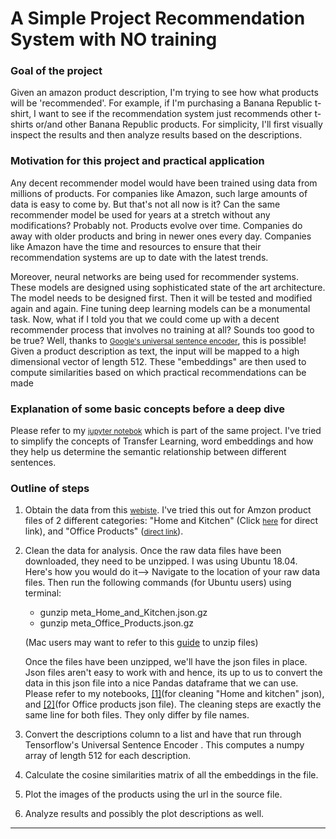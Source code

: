 A Simple Project Recommendation System with NO training
=======================================================

### Goal of the project ###

Given an amazon product description, I'm trying to see how what products will be 'recommended'. For example, if I'm purchasing a Banana Republic t-shirt, I want to see if the recommendation system just recommends other t-shirts or/and other Banana Republic products. For simplicity, I'll first visually inspect the results and then analyze results based on the descriptions. 

### Motivation for this project and practical application ###

Any decent recommender model would have been trained using data from millions of products. For companies like Amazon, such large amounts of data is easy to come by. But that's not all now is it? Can the same recommender model be used for years at a stretch without any modifications? Probably not. Products evolve over time. Companies do away with older products and bring in newer ones every day. Companies like Amazon have the time and resources to ensure that their recommendation systems are up to date with the latest trends.

Moreover, neural networks are being used for recommender systems. These models are designed using sophisticated state of the art architecture. The model needs to be designed first. Then it will be tested and modified again and again. Fine tuning deep learning models can be a monumental task. Now, what if I told you that we could come up with a decent recommender process that involves no training at all? Sounds too good to be true? Well, thanks to <small><a target="_blank" href="https://tfhub.dev/google/universal-sentence-encoder-large/3">Google's universal sentence encoder</a></small>, this is possible! Given a product description as text, the input will be mapped to a high dimensional vector of length 512. These "embeddings" are then used to compute similarities based on which practical recommendations can be made

### Explanation of some basic concepts before a deep dive ###

Please refer to my <small><a target="_blank" href="https://github.com/adjakka/Springboard_Capstone_Projects/blob/master/Capstone_2/notebooks/Concepts_explained.ipynb">jupyter notebok</a></small> which is part of the same project. I've tried to simplify the concepts of Transfer Learning, word embeddings and how they help us determine the semantic relationship between different sentences.

### Outline of steps ###

 1. Obtain the data from this  <small><a target="_blank" href="http://jmcauley.ucsd.edu/data/amazon/links.html">webiste</a></small>.
    I've tried this out for Amzon product files of 2 different categories: "Home and Kitchen" (Click <small><a target="_blank" href="http://snap.stanford.edu/data/amazon/productGraph/categoryFiles/meta_Home_and_Kitchen.json.gz">here</a></small> for direct link), and "Office Products" (<small><a target="_blank" href="http://snap.stanford.edu/data/amazon/productGraph/categoryFiles/meta_Office_Products.json.gz">direct link</a></small>).
 2. Clean the data for analysis.
    Once the raw data files have been downloaded, they need to be unzipped. I was using Ubuntu 18.04. Here's how you would do it--> Navigate to the location of your raw data files. Then run the following commands (for Ubuntu users) using terminal:
    * gunzip meta_Home_and_Kitchen.json.gz
    * gunzip meta_Office_Products.json.gz
    
    (Mac users may want to refer to this [guide](https://www.dummies.com/computers/macs/how-to-zip-and-unzip-files-on-your-mac/) to unzip files)
    
    Once the files have been unzipped, we'll have the json files in place. Json files aren't easy to work with and hence, its up to us to convert the data in this json file into a nice Pandas dataframe that we can use. Please refer to my notebooks, [[1]](https://github.com/adjakka/Springboard_Capstone_Projects/blob/master/Capstone_2/data/interim/Home_kitchen.ipynb)(for cleaning "Home and kitchen" json), and [[2]](https://github.com/adjakka/Springboard_Capstone_Projects/blob/master/Capstone_2/data/interim/Office_products_cleanup.ipynb)(for Office products json file). The cleaning steps are exactly the same line for both files. They only differ by file names.
 3. Convert the descriptions column to a list and have that run through Tensorflow's Universal Sentence Encoder . This computes a numpy   array of length 512 for each description.
 4. Calculate the cosine similarities matrix of all the embeddings in the file.
 5. Plot the images of the products using the url in the source file.
 6. Analyze results and possibly the plot descriptions as well.
 
 - - - -
